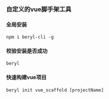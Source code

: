 ### 自定义的vue脚手架工具
#### 全局安装
```
npm i beryl-cli -g
```
#### 校验安装是否成功
```
beryl
```
#### 快速构建vue项目

```
beryl init vue_scaffold [projectName]
```
